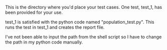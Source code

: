 This is the directory where you'd place your test cases. One test, test_1, has been provided for your use.

test_1 is satisfied with the python code named "population_test.py". This runs the test in test_1 and creates the report file.


I've not been able to input the path from the shell script so I have to change the path in my python code manually. 